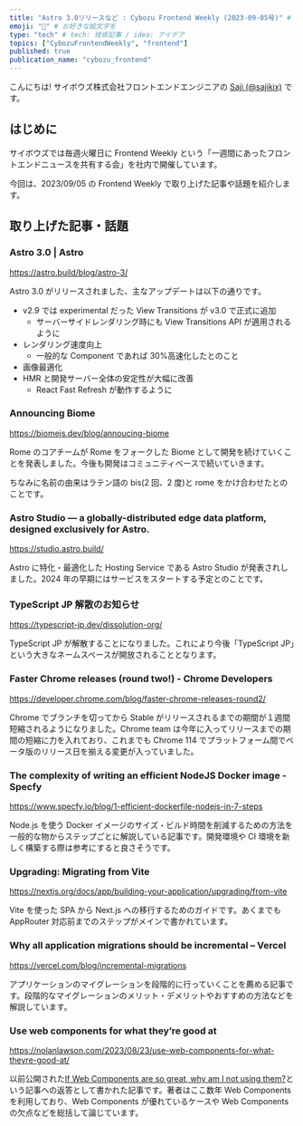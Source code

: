 ```yaml
---
title: "Astro 3.0リリースなど : Cybozu Frontend Weekly (2023-09-05号)" # 目立ったニュースを選ぶ
emoji: "🚀" # お好きな絵文字を
type: "tech" # tech: 技術記事 / idea: アイデア
topics: ["CybozuFrontendWeekly", "frontend"]
published: true
publication_name: "cybozu_frontend"
---
```


こんにちは! サイボウズ株式会社フロントエンドエンジニアの [Saji (@sajikix)](https://twitter.com/sajikix) です。

## はじめに

サイボウズでは毎週火曜日に Frontend Weekly という「一週間にあったフロントエンドニュースを共有する会」を社内で開催しています。

今回は、2023/09/05 の Frontend Weekly で取り上げた記事や話題を紹介します。

## 取り上げた記事・話題

### Astro 3.0 | Astro

https://astro.build/blog/astro-3/

Astro 3.0 がリリースされました、主なアップデートは以下の通りです。

- v2.9 では experimental だった View Transitions が v3.0 で正式に追加
  - サーバーサイドレンダリング時にも View Transitions API が適用されるように
- レンダリング速度向上
  - 一般的な Component であれば 30%高速化したとのこと
- 画像最適化
- HMR と開発サーバー全体の安定性が大幅に改善
  - React Fast Refresh が動作するように

### Announcing Biome

https://biomejs.dev/blog/annoucing-biome

Rome のコアチームが Rome をフォークした Biome として開発を続けていくことを発表しました。今後も開発はコミュニティベースで続いていきます。

ちなみに名前の由来はラテン語の bis(2 回、2 度)と rome をかけ合わせたとのことです。

### Astro Studio — a globally-distributed edge data platform, designed exclusively for Astro.

https://studio.astro.build/

Astro に特化・最適化した Hosting Service である Astro Studio が発表されしました。2024 年の早期にはサービスをスタートする予定とのことです。

### TypeScript JP 解散のお知らせ

https://typescript-jp.dev/dissolution-org/

TypeScript JP が解散することになりました。これにより今後「TypeScript JP」という大きなネームスペースが開放されることとなります。

### Faster Chrome releases (round two!) - Chrome Developers

https://developer.chrome.com/blog/faster-chrome-releases-round2/

Chrome でブランチを切ってから Stable がリリースされるまでの期間が１週間短縮されるようになりました。Chrome team は今年に入ってリリースまでの期間の短縮に力を入れており、これまでも Chrome 114 でプラットフォーム間でベータ版のリリース日を揃える変更が入っていました。

### The complexity of writing an efficient NodeJS Docker image - Specfy

https://www.specfy.io/blog/1-efficient-dockerfile-nodejs-in-7-steps

Node.js を使う Docker イメージのサイズ・ビルド時間を削減するための方法を一般的な物からステップごとに解説している記事です。開発環境や CI 環境を新しく構築する際は参考にすると良さそうです。

### Upgrading: Migrating from Vite

https://nextjs.org/docs/app/building-your-application/upgrading/from-vite

Vite を使った SPA から Next.js への移行するためのガイドです。あくまでも AppRouter 対応前までのステップがメインで書かれています。

### Why all application migrations should be incremental – Vercel

https://vercel.com/blog/incremental-migrations

アプリケーションのマイグレーションを段階的に行っていくことを薦める記事です。段階的なマイグレーションのメリット・デメリットやおすすめの方法などを解説しています。

### Use web components for what they’re good at

https://nolanlawson.com/2023/08/23/use-web-components-for-what-theyre-good-at/

以前公開された[If Web Components are so great, why am I not using them?](https://daverupert.com/2023/07/why-not-webcomponents/)という記事への返答として書かれた記事です。著者はここ数年 Web Components を利用しており、Web Components が優れているケースや Web Components の欠点などを総括して論じています。
